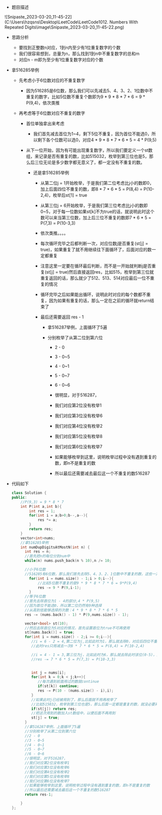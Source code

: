 * 题目描述

![Snipaste_2023-03-20_11-45-22](C:\Users\hzqsns\Desktop\LeetCode\LeetCode1012. Numbers With Repeated Digits\image\Snipaste_2023-03-20_11-45-22.png)

* 思路分析

  * 要找到正整数n对应，1到n内至少有1位重复数字的个数
  * 我们很容易想到，总量为n，那么找到1到n中不重复数字的总和m
  * 对应n - m即为至少有1位重复数字对应的个数

* 拿516285举例

  * 先考虑小于6位数对应的不重复数字

    * 因为516285是6位数，那么我们可以先减去5、4、3、2、1位数中不重复的数字，比如5位数不重复个数即为9 * 9 * 8 * 7 * 6 = 9 * P(9,4)，依次类推

  * 再考虑等于6位数对应不重复的数字

    * 首位单独拿出来考虑

      * 我们首先减去首位为1~4，剩下5位不重复，因为首位不能选0，所以剩下各个位数可以选0，对应4 * 9 * 8 * 7 * 6 * 5 = 4 * P(9,5)

    * 从下一位开始，因为有可能出现重复数字，所以我们要定义一个st数组，来记录是否有重复的数，比如515032，枚举到第三位也是5，那么后三位无论是多少数字都无意义了，都一定没有不重复的数。

      * 还是拿516285举例

        * 从第二位j = 1开始枚举，于是我们第二位考虑比j小的数即0，加上后面四位不重复的数，即8 * 7 * 6 * 5 = P(8,4) = P(10-2,4)，枚举后st[1] = true

        * 从第三位j = 6开始枚举，于是我们第三位考虑比j小的数即0~5，对于每一位数如果st[k]不为true的话，就说明此时这个数可以来当第三位数，加上后三位不重复的数即7 * 6 * 5 = P(7,3) = P(10-3,3)

        * 依次类推。。。。

        *  每次循环完毕之后都判断一次，对应位数j是否重复(st[j] = true)，如果重复了就不用继续往下面循环了，后面对应的数一定都重复

          * 注意这里一定要在循环最后判断，而不是一开始就判断j是否重复(st[j] = true)然后直接返回res，比如515，枚举到第三位就重复返回的话，那么就少了512、513、514对应最后一位不重复的情况

        * 循环完毕之后如果能出循环，说明此时对应的每个数都不重复，因为如果有重复的话，那么一定在之前的循环就return结束了

        * 最后还需要返回 res - 1

          * 拿516287举例，上面循环了5遍

          * 分别枚举了从第二位到第六位

            * 2 - 0

            * 3 - 0~5

            * 4 - 0~1

            * 5 - 0~7

            * 6 - 0~6

            * 很明显，对于516287，

            * 我们对应第2位没有枚举1

            * 我们对应第3位没有枚举6

            * 我们对应第4位没有枚举2

            * 我们对应第5位没有枚举8

            * 我们对应第6位没有枚举7

            * 如果能够枚举到这里，说明枚举过程中没有遇到重复的数，即n不是重复的数

            * 所以最后还需要减去最后这一个不重复的数516287

* 代码如下

  ```cpp
  class Solution {
  public:
      //P(9,3) = 9 * 8 * 7
      int P(int a,int b){
          int res = 1;
          for(int i = a;b>0;b--,a--){
              res *= a;
          }
          return res;
      }
      vector<int>nums;
      //拿516285举例
      int numDupDigitsAtMostN(int n) {
        int res = n;
        //首先把n的每位分到num中
        while(n) nums.push_back(n % 10),n /= 10;
  
        //小于6位数
        //516285有6位数，那么我们首先去除5、4、3、2、1位数中不重复的数，这些一定比6位数要小
          for(int i = nums.size() - 1;i > 0;i--){
              //比如5位数不重复的是9 * 9 * 8 * 7 * 6 = 9*P(9,4)
              res -= 9 * P(9,i-1);
          }
        //等于6位数
        //首先去除首位为1 - 4的部分,4 * P(9,5)
        //因为首位不能选0，所以第二位仍然有9种选择
        //从高到低能够选择的次数：4 * 9 * 8 * 7 * 6 * 5
        res -= (nums.back() - 1) * P(9,nums.size() - 1);
  
        vector<bool> st(10);
        //然后去除首位为5对应的情况，首先设置首位为true不可再使用
        st[nums.back()] = true;
        for(int i = nums.size() - 2;i >= 0;i--){
           //i = 6 - 2 = 4,第二位为j,比如此时为1，那么就去除0，对应后四位不重复的数
           //此时res只用减去一次8 * 7 * 6 * 5 = P(8,4) = P(10-2,4)
  
           //i = 4 - 1 = 3,第三位为j，比如此时为6，那么就去除此时该位(0-5)，对应后三位不重复的数
           //res -= 7 * 6 * 5 = P(7,3) = P(10-3,3)
  
           
           int j = nums[i];
           for(int k = 0;k < j;k++){
              //每次遇到前面用过的数就continue
              if(st[k]) continue;
              res -= P(10 - (nums.size() - i),i);
           }
           //如果此时j已经被用到了，那么后面就不用再枚举了
           //比如515032，枚举到第三位也是5，那么后面一定都是重复的数，就没必要再往后枚举了
           if(st[j]) return res;
           //把这次用到的数加入st数组中，以便后面不再用到
           st[j] = true;
        }
        //拿516287举例，上面循环了5遍
        //分别枚举了从第二位到第六位
        //2 - 0
        //3 - 0~5
        //4 - 0~1
        //5 - 0~7
        //6 - 0~6
        //很明显，对于516287，
        //我们对应第2位没有枚举1
        //我们对应第3位没有枚举6
        //我们对应第4位没有枚举2
        //我们对应第5位没有枚举8
        //我们对应第6位没有枚举7
        //如果能够枚举到这里，说明枚举过程中没有遇到重复的数，即n不是重复的数
        //所以最后还需要减去最后这一个不重复的数516287
        return res-1;
  
      }
  };
  ```

  